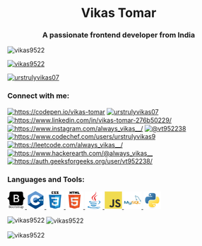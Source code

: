 
<h1 align="center">Vikas Tomar</h1>
<h3 align="center">A passionate frontend developer from India</h3>

<p align="left"> <img src="https://komarev.com/ghpvc/?username=vikas9522&label=Profile%20views&color=0e75b6&style=flat" alt="vikas9522" /> </p>

<p align="left"> <a href="https://github.com/ryo-ma/github-profile-trophy"><img src="https://github-profile-trophy.vercel.app/?username=vikas9522" alt="vikas9522" /></a> </p>

<p align="left"> <a href="https://twitter.com/urstrulyvikas07" target="blank"><img src="https://img.shields.io/twitter/follow/urstrulyvikas07?logo=twitter&style=for-the-badge" alt="urstrulyvikas07" /></a> </p>

<h3 align="left">Connect with me:</h3>
<p align="left">
<a href="https://codepen.io/https://codepen.io/vikas-tomar" target="blank"><img align="center" src="https://raw.githubusercontent.com/rahuldkjain/github-profile-readme-generator/master/src/images/icons/Social/codepen.svg" alt="https://codepen.io/vikas-tomar" height="30" width="40" /></a>
<a href="https://twitter.com/urstrulyvikas07" target="blank"><img align="center" src="https://raw.githubusercontent.com/rahuldkjain/github-profile-readme-generator/master/src/images/icons/Social/twitter.svg" alt="urstrulyvikas07" height="30" width="40" /></a>
<a href="https://linkedin.com/in/https://www.linkedin.com/in/vikas-tomar-276b50229/" target="blank"><img align="center" src="https://raw.githubusercontent.com/rahuldkjain/github-profile-readme-generator/master/src/images/icons/Social/linked-in-alt.svg" alt="https://www.linkedin.com/in/vikas-tomar-276b50229/" height="30" width="40" /></a>
<a href="https://instagram.com/https://www.instagram.com/always_vikas__/" target="blank"><img align="center" src="https://raw.githubusercontent.com/rahuldkjain/github-profile-readme-generator/master/src/images/icons/Social/instagram.svg" alt="https://www.instagram.com/always_vikas__/" height="30" width="40" /></a>
<a href="https://medium.com/@vt952238" target="blank"><img align="center" src="https://raw.githubusercontent.com/rahuldkjain/github-profile-readme-generator/master/src/images/icons/Social/medium.svg" alt="@vt952238" height="30" width="40" /></a>
<a href="https://www.codechef.com/users/https://www.codechef.com/users/urstrulyvikas9" target="blank"><img align="center" src="https://cdn.jsdelivr.net/npm/simple-icons@3.1.0/icons/codechef.svg" alt="https://www.codechef.com/users/urstrulyvikas9" height="30" width="40" /></a>
<a href="https://www.leetcode.com/https://leetcode.com/always_vikas__/" target="blank"><img align="center" src="https://raw.githubusercontent.com/rahuldkjain/github-profile-readme-generator/master/src/images/icons/Social/leet-code.svg" alt="https://leetcode.com/always_vikas__/" height="30" width="40" /></a>
<a href="https://www.hackerearth.com/https://www.hackerearth.com/@always_vikas__" target="blank"><img align="center" src="https://raw.githubusercontent.com/rahuldkjain/github-profile-readme-generator/master/src/images/icons/Social/hackerearth.svg" alt="https://www.hackerearth.com/@always_vikas__" height="30" width="40" /></a>
<a href="https://auth.geeksforgeeks.org/user/https://auth.geeksforgeeks.org/user/vt952238/" target="blank"><img align="center" src="https://raw.githubusercontent.com/rahuldkjain/github-profile-readme-generator/master/src/images/icons/Social/geeks-for-geeks.svg" alt="https://auth.geeksforgeeks.org/user/vt952238/" height="30" width="40" /></a>
</p>

<h3 align="left">Languages and Tools:</h3>
<p align="left"> <a href="https://getbootstrap.com" target="_blank" rel="noreferrer"> <img src="https://raw.githubusercontent.com/devicons/devicon/master/icons/bootstrap/bootstrap-plain-wordmark.svg" alt="bootstrap" width="40" height="40"/> </a> <a href="https://www.w3schools.com/cpp/" target="_blank" rel="noreferrer"> <img src="https://raw.githubusercontent.com/devicons/devicon/master/icons/cplusplus/cplusplus-original.svg" alt="cplusplus" width="40" height="40"/> </a> <a href="https://www.w3schools.com/css/" target="_blank" rel="noreferrer"> <img src="https://raw.githubusercontent.com/devicons/devicon/master/icons/css3/css3-original-wordmark.svg" alt="css3" width="40" height="40"/> </a> <a href="https://www.w3.org/html/" target="_blank" rel="noreferrer"> <img src="https://raw.githubusercontent.com/devicons/devicon/master/icons/html5/html5-original-wordmark.svg" alt="html5" width="40" height="40"/> </a> <a href="https://www.java.com" target="_blank" rel="noreferrer"> <img src="https://raw.githubusercontent.com/devicons/devicon/master/icons/java/java-original.svg" alt="java" width="40" height="40"/> </a> <a href="https://developer.mozilla.org/en-US/docs/Web/JavaScript" target="_blank" rel="noreferrer"> <img src="https://raw.githubusercontent.com/devicons/devicon/master/icons/javascript/javascript-original.svg" alt="javascript" width="40" height="40"/> </a> <a href="https://www.mysql.com/" target="_blank" rel="noreferrer"> <img src="https://raw.githubusercontent.com/devicons/devicon/master/icons/mysql/mysql-original-wordmark.svg" alt="mysql" width="40" height="40"/> </a> <a href="https://www.python.org" target="_blank" rel="noreferrer"> <img src="https://raw.githubusercontent.com/devicons/devicon/master/icons/python/python-original.svg" alt="python" width="40" height="40"/> </a> </p>

<p><img align="left" src="https://github-readme-stats.vercel.app/api/top-langs?username=vikas9522&show_icons=true&locale=en&layout=compact" alt="vikas9522" /></p>

<p>&nbsp;<img align="center" src="https://github-readme-stats.vercel.app/api?username=vikas9522&show_icons=true&locale=en" alt="vikas9522" /></p>

<p><img align="center" src="https://github-readme-streak-stats.herokuapp.com/?user=vikas9522&" alt="vikas9522" /></p>

